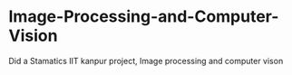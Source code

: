 # Image-Processing-and-Computer-Vision
Did a Stamatics IIT kanpur project, Image processing and computer vison 
